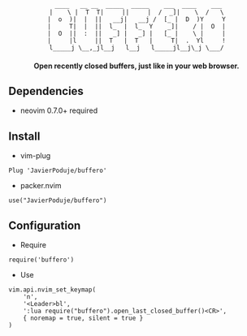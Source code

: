 <div align="center">

     ____   __ __  _____  _____    ___  ____    ___
    |    \ |  T  T|     ||     |  /  _]|    \  /   \
    |  o  )|  |  ||   __j|   __j /  [_ |  D  )Y     Y
    |     T|  |  ||  l_  |  l_  Y    _]|    / |  O  |
    |  O  ||  :  ||   _] |   _] |   [_ |    \ |     |
    |     |l     ||  T   |  T   |     T|  .  Yl     !
    l_____j \__,_jl__j   l__j   l_____jl__j\_j \___/


#### Open recently closed buffers, just like in your web browser.

</div>

## Dependencies

- neovim 0.7.0+ required

## Install

* vim-plug
```vim
Plug 'JavierPoduje/buffero'
```

* packer.nvim
```vim
use("JavierPoduje/buffero")
```

## Configuration

* Require
```vim
require('buffero')
```

* Use
```vim
vim.api.nvim_set_keymap(
	'n',
	'<Leader>bl',
	':lua require("buffero").open_last_closed_buffer()<CR>',
	{ noremap = true, silent = true }
)
```
